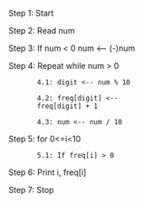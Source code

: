Step 1: Start  

Step 2: Read num  

Step 3: If num < 0
             num <-- (-)num  

Step 4: Repeat while num > 0  
          
           4.1: digit <-- num % 10  
          
           4.2: freq[digit] <--
           freq[digit] + 1  
           
           4.3: num <-- num / 10  

Step 5: for 0<=i<10 
          
           5.1: If freq[i] > 0  

Step 6: Print i, freq[i]  

Step 7: Stop
